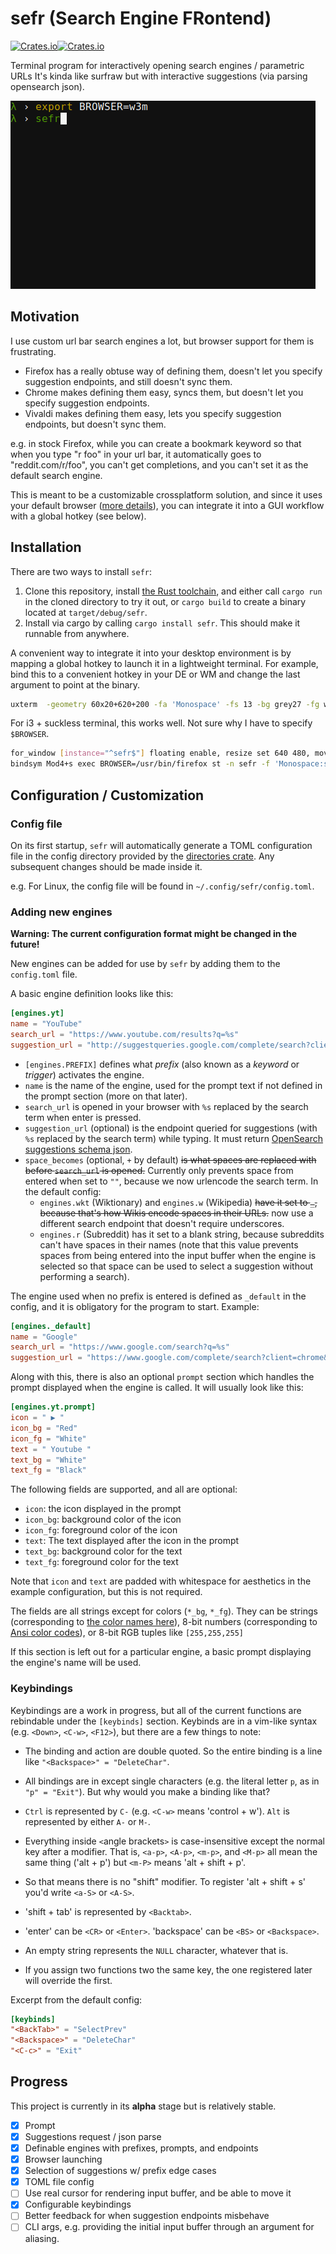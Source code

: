 # sefr (Search Engine FRontend)

[![Crates.io](https://img.shields.io/crates/v/sefr.svg)![Crates.io](https://img.shields.io/crates/d/sefr.svg)](https://crates.io/crates/sefr)

Terminal program for interactively opening search engines / parametric URLs
It's kinda like surfraw but with interactive suggestions (via parsing opensearch json).

![](https://github.com/efskap/sefr/raw/master/demo.gif "demo gif")

## Motivation

I use custom url bar search engines a lot, but browser support for them is frustrating.

 - Firefox has a really obtuse way of defining them, doesn't let you specify suggestion endpoints, and still doesn't sync them.
 - Chrome makes defining them easy, syncs them, but doesn't let you specify suggestion endpoints.
 - Vivaldi makes defining them easy, lets you specify suggestion endpoints, but doesn't sync them.

e.g. in stock Firefox, while you can create a bookmark keyword so that when you type "r foo" in your url bar,
it automatically goes to "reddit.com/r/foo", you can't get completions, and you can't set it as the default search engine.

This is meant to be a customizable crossplatform solution, and since it uses your default browser ([more details](https://github.com/amodm/webbrowser-rs#examples)), you can integrate it into a GUI workflow with a global hotkey (see below).

## Installation

There are two ways to install `sefr`:
1. Clone this repository, install [the Rust toolchain](https://rustup.rs/), and either call `cargo run` in the cloned directory to try it out, or `cargo build` to create a binary located at `target/debug/sefr`.
2. Install via cargo by calling `cargo install sefr`. This should make it runnable from anywhere.

A convenient way to integrate it into your desktop environment is by mapping a global hotkey to launch it in a lightweight terminal. For example, bind this to a convenient hotkey in your DE or WM and change the last argument to point at the binary.

```sh
uxterm  -geometry 60x20+620+200 -fa 'Monospace' -fs 13 -bg grey27 -fg white -e ~/sefr/target/debug/sefr
```

For i3 + suckless terminal, this works well. Not sure why I have to specify `$BROWSER`.

```sh
for_window [instance="^sefr$"] floating enable, resize set 640 480, move position center
bindsym Mod4+s exec BROWSER=/usr/bin/firefox st -n sefr -f 'Monospace:size=14' -e ~/sefr/target/debug/sefr
```

## Configuration  / Customization

### Config file
On its first startup, `sefr` will automatically generate a TOML configuration file in the config directory provided by the [directories crate](https://crates.io/crates/directories). Any subsequent changes should be made inside it.

e.g. For Linux, the config file will be found in `~/.config/sefr/config.toml`.

### Adding new engines
__Warning: The current configuration format might be changed in the future!__

New engines can be added for use by `sefr` by adding them to the `config.toml` file.

A basic engine definition looks like this:

```toml
[engines.yt]
name = "YouTube"
search_url = "https://www.youtube.com/results?q=%s"
suggestion_url = "http://suggestqueries.google.com/complete/search?client=firefox&ds=yt&q=%s"
```

- `[engines.PREFIX]` defines what _prefix_ (also known as a _keyword_ or _trigger_) activates the engine.
- `name` is the name of the engine, used for the prompt text if not defined in the prompt section (more on that later).
- `search_url` is opened in your browser with `%s` replaced by the search term when enter is pressed.
- `suggestion_url` (optional) is the endpoint queried for suggestions (with `%s` replaced by the search term) while typing. It must return  [OpenSearch suggestions schema json](http://www.opensearch.org/Specifications/OpenSearch/Extensions/Suggestions).
- `space_becomes` (optional, `+` by default) ~~is what spaces are replaced with before `search_url` is opened.~~  Currently only prevents space from entered when set to `""`, because we now urlencode the search term.
In the default config:
  - `engines.wkt` (Wiktionary) and `engines.w` (Wikipedia) ~~have it set to `_`, because that's how Wikis encode spaces in their URLs.~~  now use a different search endpoint that doesn't require underscores.
  - `engines.r` (Subreddit) has it set to a blank string, because subreddits can't have spaces in their names (note that this value prevents spaces from being entered into the input buffer when the engine is selected so that space can be used to select a suggestion without performing a search).

The engine used when no prefix is entered is defined as `_default` in the config, and it is obligatory for the program to start. Example:

```toml
[engines._default]
name = "Google"
search_url = "https://www.google.com/search?q=%s"
suggestion_url = "https://www.google.com/complete/search?client=chrome&q=%s"
```

Along with this, there is also an optional `prompt` section which handles the prompt displayed when the engine is called. It will usually look like this:

```toml
[engines.yt.prompt]
icon = " ▶ "
icon_bg = "Red"
icon_fg = "White"
text = " Youtube "
text_bg = "White"
text_fg = "Black"
```

The following fields are supported, and all are optional:
- `icon`: the icon displayed in the prompt
- `icon_bg`: background color of the icon
- `icon_fg`: foreground color of the icon
- `text`: The text displayed after the icon in the prompt
- `text_bg`: background color for the text
- `text_fg`: foreground color for the text

Note that `icon` and `text` are padded with whitespace for aesthetics in the example configuration, but this is not required.

The fields are all strings except for colors (`*_bg`, `*_fg`). They can be strings (corresponding to [the color names here](https://github.com/TimonPost/crossterm/blob/master/crossterm_style/src/enums/color.rs)), 8-bit numbers (corresponding to [Ansi color codes](https://jonasjacek.github.io/colors/)), or 8-bit RGB tuples like `[255,255,255]`

If this section is left out for a particular engine, a basic prompt displaying the engine's name will be used.

### Keybindings

Keybindings are a work in progress, but all of the current functions are rebindable under the `[keybinds]` section.
Keybinds are in a vim-like syntax (e.g. `<Down>`, `<C-w>`, `<F12>`), but there are a few things to note:

- The binding and action are double quoted. So the entire binding is a line like `"<Backspace>" = "DeleteChar"`.

- All bindings are in <angle brackets> except single characters (e.g. the literal letter `p`, as in `"p" = "Exit"`).
 But why would you make a binding like that?

- `Ctrl` is represented by `C-` (e.g. `<C-w>` means 'control + w'). `Alt` is represented by either `A-` or `M-`.

- Everything inside `<`angle brackets`>` is case-insensitive except the normal key after a modifier.
That is, `<a-p>`, `<A-p>`, `<m-p>`, and `<M-p>` all mean the same thing ('alt + p') but `<m-P>` means 'alt + shift + p'.

- So that means there is no "shift" modifier. To register 'alt + shift + s' you'd write `<a-S>` or `<A-S>`.

- 'shift + tab' is represented by `<Backtab>`.

- 'enter' can be `<CR>` or `<Enter>`. 'backspace' can be `<BS>` or `<Backspace>`.

- An empty string represents the `NULL` character, whatever that is.

- If you assign two functions two the same key, the one registered later will override the first.

Excerpt from the default config:

```toml
[keybinds]
"<BackTab>" = "SelectPrev"
"<Backspace>" = "DeleteChar"
"<C-c>" = "Exit"
```

## Progress

This project is currently in its **alpha** stage but is relatively stable.

- [x] Prompt
- [x] Suggestions request / json parse
- [x] Definable engines with prefixes, prompts, and endpoints
- [x] Browser launching
- [x] Selection of suggestions w/ prefix edge cases
- [x] TOML file config
- [ ] Use real cursor for rendering input buffer, and be able to move it
- [x] Configurable keybindings
- [ ] Better feedback for when suggestion endpoints misbehave
- [ ] CLI args, e.g. providing the initial input buffer through an argument for aliasing.
